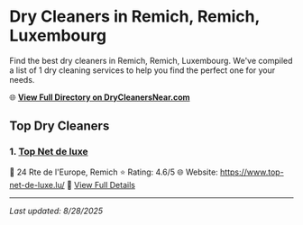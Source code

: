 # Dry Cleaners in Remich, Remich, Luxembourg

Find the best dry cleaners in Remich, Remich, Luxembourg. We've compiled a list of 1 dry cleaning services to help you find the perfect one for your needs.

🌐 **[View Full Directory on DryCleanersNear.com](https://drycleanersnear.com/city/Luxembourg/Remich/Remich)**

## Top Dry Cleaners

### 1. [Top Net de luxe](https://drycleanersnear.com/dryCleaner/68afb89a4e19aac41e8a0f1e/top-net-de-luxe)
📍 24 Rte de l'Europe, Remich
⭐ Rating: 4.6/5
🌐 Website: https://www.top-net-de-luxe.lu/
🔗 [View Full Details](https://drycleanersnear.com/dryCleaner/68afb89a4e19aac41e8a0f1e/top-net-de-luxe)


---

*Last updated: 8/28/2025*
